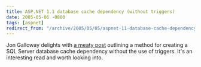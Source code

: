 ```yaml
---
title: ASP.NET 1.1 database cache dependency (without triggers)
date: 2005-05-06 -0800
tags: [aspnet]
redirect_from: "/archive/2005/05/05/aspnet-11-database-cache-dependency-without-triggers.aspx/"
---
```


Jon Galloway delights with [a meaty
post](http://weblogs.asp.net/jgalloway/archive/2005/05/07/406056.aspx)
outlining a method for creating a SQL Server database cache dependency
without the use of triggers. It's an interesting read and worth looking
into.

